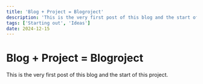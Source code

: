 ```yaml
---
title: 'Blog + Project = Blogroject'
description: 'This is the very first post of this blog and the start of this project.'
tags: ['Starting out', 'Ideas']
date: 2024-12-15
---
```


# Blog + Project = Blogroject

This is the very first post of this blog and the start of this project.

<!--more-->
